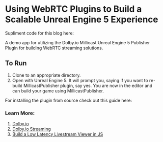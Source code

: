 # Using WebRTC Plugins to Build a Scalable Unreal Engine 5 Experience
Supliment code for this blog here: 

A demo app for utilizing the Dolby.io Millicast Unreal Engine 5 Publisher Plugin for building WebRTC streaming solutions.

## To Run
1. Clone to an appropriate directory.
2. Open with Unreal Engine 5. It will prompt you, saying if you want to re-build MillicastPublisher plugin, say yes. You are now in the editor and can build your game using MillicastPublisher.

For installing the plugin from source check out this guide here:

### Learn More:
1. [Dolby.io](https://dolby.io/)
2. [Dolby.io Streaming](https://dolby.io/products/interactive-streaming/)
3. [Build a Low Latency Livestream Viewer in JS](https://dolby.io/blog/building-a-low-latency-livestream-viewer-with-webrtc-millicast/)
